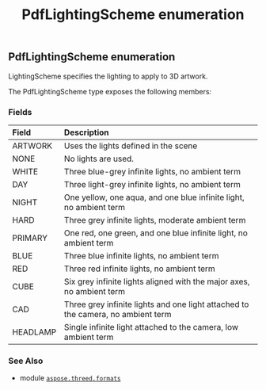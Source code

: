 ﻿---
title: PdfLightingScheme enumeration
second_title: Aspose.3D for Python via .NET API References
description: 
type: docs
weight: 390
url: /aspose.threed.formats/pdflightingscheme/
is_root: false
---

## PdfLightingScheme enumeration

LightingScheme specifies the lighting to apply to 3D artwork.



The PdfLightingScheme type exposes the following members:

### Fields
| Field | Description |
| :- | :- |
| ARTWORK | Uses the lights defined in the scene |
| NONE | No lights are used. |
| WHITE | Three blue-grey infinite lights, no ambient term |
| DAY | Three light-grey infinite lights, no ambient term |
| NIGHT | One yellow, one aqua, and one blue infinite light, no ambient term |
| HARD | Three grey infinite lights, moderate ambient term |
| PRIMARY | One red, one green, and one blue infinite light, no ambient term |
| BLUE | Three blue infinite lights, no ambient term |
| RED | Three red infinite lights, no ambient term |
| CUBE | Six grey infinite lights aligned with the major axes, no ambient term |
| CAD | Three grey infinite lights and one light attached to the camera, no ambient term |
| HEADLAMP | Single infinite light attached to the camera, low ambient term |



### See Also
* module [`aspose.threed.formats`](..)
